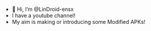 - 👋 Hi, I’m @LinDroid-ensx
- I have a youtube channel!
- My aim is making or introducing some Modified APKs!
